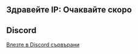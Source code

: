 ## Здравейте IP: Очаквайте скоро 



## Discord
[Влезте в Discord сървърани](https://discord.gg/24SgpCK)
